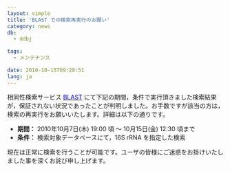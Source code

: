 ```yaml
---
layout: simple
title: 'BLAST での検索再実行のお願い'
category: news
db:
  - ddbj

tags:
  - メンテナンス

date: 2010-10-15T09:28:51
lang: ja
---
```


相同性検索サービス <a href="http://blast.ddbj.nig.ac.jp/top-j.html"><span style="color: #0000ff;">BLAST</span></a> にて下記の期間，条件で実行頂きました検索結果が，保証されない状況であったことが判明しました。お手数ですが該当の方は，検索の再実行をお願いいたします。詳細は以下の通りです。

<ul>
    <li><strong>期間：</strong> 2010年10月7日(木) 19:00 頃 ～ 10月15日(金) 12:30 頃まで</li>
    <li><strong>条件：</strong> 検索対象データベースにて，16S rRNA を指定した検索</li>
</ul>現在は正常に検索を行うことが可能です。ユーザの皆様にご迷惑をお掛けいたしました事を深くお詫び申し上げます。
